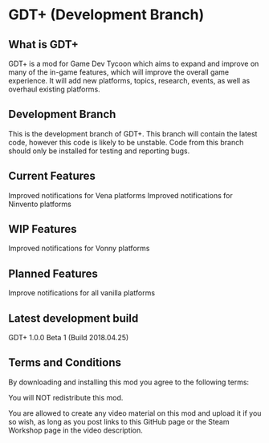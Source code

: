 # GDT+ (Development Branch)

## What is GDT+ 

GDT+ is a mod for Game Dev Tycoon which aims to expand and improve on many of the in-game features, which will improve the overall game experience.
It will add new platforms, topics, research, events, as well as overhaul existing platforms.

## Development Branch
This is the development branch of GDT+. This branch will contain the latest code, however this code is likely to be unstable. Code from this branch should only be installed for testing and reporting bugs.

## Current Features
Improved notifications for Vena platforms
Improved notifications for Ninvento platforms

## WIP Features
Improved notifications for Vonny platforms

## Planned Features
Improve notifications for all vanilla platforms

## Latest development build
GDT+ 1.0.0 Beta 1 (Build 2018.04.25)

## Terms and Conditions
By downloading and installing this mod you agree to the following terms:

You will NOT redistribute this mod.

You are allowed to create any video material on this mod and upload it if you so wish, as long as you post links to this GitHub page or the Steam Workshop page in the video description.
